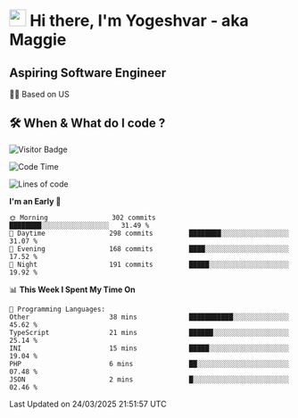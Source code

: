 <h1><img src="https://emojis.slackmojis.com/emojis/images/1531849430/4246/blob-sunglasses.gif?1531849430" width="30"/> Hi there, I'm Yogeshvar - aka Maggie</h1>

## Aspiring Software Engineer
🏂🏻  Based on US 

## 🛠 When & What do I code ?  

![Visitor Badge](https://visitor-badge.feriirawann.repl.co?username=yogeshvar&repo=yogeshvar&label=Visitors&style=plastic&color=%23457BFF&contentType=svg)

<!--START_SECTION:waka-->
![Code Time](http://img.shields.io/badge/Code%20Time-2%2C921%20hrs%2047%20mins-blue)

![Lines of code](https://img.shields.io/badge/From%20Hello%20World%20I%27ve%20Written-3.9%20million%20lines%20of%20code-blue)

**I'm an Early 🐤** 

```text
🌞 Morning                302 commits         ████████░░░░░░░░░░░░░░░░░   31.49 % 
🌆 Daytime                298 commits         ████████░░░░░░░░░░░░░░░░░   31.07 % 
🌃 Evening                168 commits         ████░░░░░░░░░░░░░░░░░░░░░   17.52 % 
🌙 Night                  191 commits         █████░░░░░░░░░░░░░░░░░░░░   19.92 % 
```


📊 **This Week I Spent My Time On** 

```text
💬 Programming Languages: 
Other                    38 mins             ███████████░░░░░░░░░░░░░░   45.62 % 
TypeScript               21 mins             ██████░░░░░░░░░░░░░░░░░░░   25.14 % 
INI                      15 mins             █████░░░░░░░░░░░░░░░░░░░░   19.04 % 
PHP                      6 mins              ██░░░░░░░░░░░░░░░░░░░░░░░   07.48 % 
JSON                     2 mins              █░░░░░░░░░░░░░░░░░░░░░░░░   02.46 % 
```


 Last Updated on 24/03/2025 21:51:57 UTC
<!--END_SECTION:waka-->
